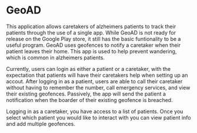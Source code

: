 # GeoAD
This application allows caretakers of alzheimers patients to track their patients through the use of a single app. While GeoAD is not ready for release on the Google Play store, it still has the basic funtionality to be a useful program. GeoAD uses geofences to notify a caretaker when their patient leaves their home. This app is used to help prevent wandering, which is common in alzheimers patients.

Currently, users can login as either a patient or a caretaker, with the expectation that patients will have their caretakers help when setting up an accout. After logging in as a patient, users are able to call their caretaker without having to remember the number, call emergency services, and view their existing geofences. Passively, the app will send the patient a notification when the boarder of their existing geofence is breached.

Logging in as a caretaker, you have access to a list of patients. Once you select which patient you would like to interact with you can view patient info and add multiple geofences. 
